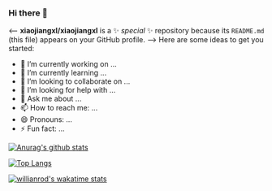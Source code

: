 ### Hi there 👋

<--
**xiaojiangxl/xiaojiangxl** is a ✨ _special_ ✨ repository because its `README.md` (this file) appears on your GitHub profile.
-->
Here are some ideas to get you started:

- 🔭 I’m currently working on ...
- 🌱 I’m currently learning ...
- 👯 I’m looking to collaborate on ...
- 🤔 I’m looking for help with ...
- 💬 Ask me about ...
- 📫 How to reach me: ...
- 😄 Pronouns: ...
- ⚡ Fun fact: ...

[![Anurag's github stats](https://github-readme-stats.vercel.app/api?username=xiaojiangxl)](https://github.com/anuraghazra/github-readme-stats)


[![Top Langs](https://github-readme-stats.vercel.app/api/top-langs/?username=xiaojiangxl&layout=compact)](https://github.com/anuraghazra/github-readme-stats)

[![willianrod's wakatime stats](https://github-readme-stats.vercel.app/api/wakatime?username=xiaojiangxl)](https://github.com/anuraghazra/github-readme-stats)
